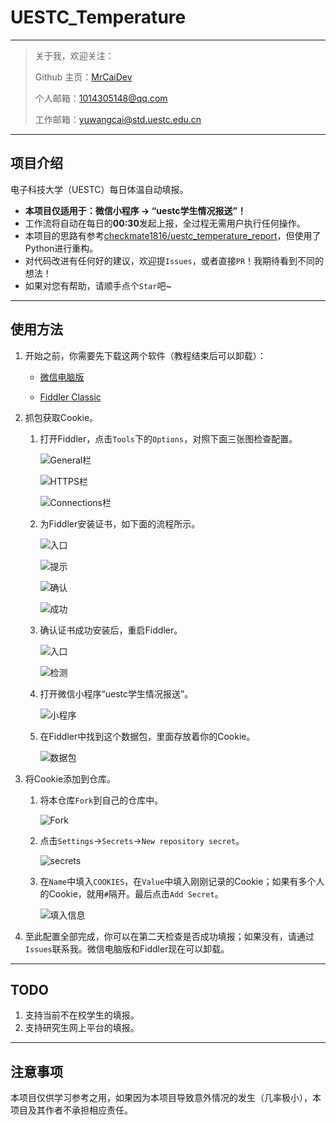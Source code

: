 # UESTC_Temperature

---

> 关于我，欢迎关注：
>
> Github 主页：[MrCaiDev](https://github.com/MrCaiDev)
>
> 个人邮箱：1014305148@qq.com
>
> 工作邮箱：yuwangcai@std.uestc.edu.cn

---

## 项目介绍

电子科技大学（UESTC）每日体温自动填报。

- **本项目仅适用于：微信小程序 ->  “uestc学生情况报送”！**
- 工作流将自动在每日的**00:30**发起上报，全过程无需用户执行任何操作。
- 本项目的思路有参考[checkmate1816/uestc_temperature_report](https://github.com/checkmate1816/uestc_temperature_report)，但使用了Python进行重构。
- 对代码改进有任何好的建议，欢迎提`Issues`，或者直接`PR`！我期待看到不同的想法！
- 如果对您有帮助，请顺手点个`Star`吧~

---

## 使用方法

1. 开始之前，你需要先下载这两个软件（教程结束后可以卸载）：

     - [微信电脑版](https://dldir1.qq.com/weixin/Windows/WeChatSetup.exe)

     - [Fiddler Classic](https://telerik-fiddler.s3.amazonaws.com/fiddler/FiddlerSetup.exe)

2. 抓包获取Cookie。

     1. 打开Fiddler，点击`Tools`下的`Options`，对照下面三张图检查配置。

          ![General栏](https://raw.githubusercontent.com/MrCaiDev/uestc_temperature/master/tutorial_images/1.png)

          ![HTTPS栏](https://raw.githubusercontent.com/MrCaiDev/uestc_temperature/master/tutorial_images/2.png)

          ![Connections栏](https://raw.githubusercontent.com/MrCaiDev/uestc_temperature/master/tutorial_images/3.png)

     2. 为Fiddler安装证书，如下面的流程所示。

          ![入口](https://raw.githubusercontent.com/MrCaiDev/uestc_temperature/master/tutorial_images/4.png)

          ![提示](https://raw.githubusercontent.com/MrCaiDev/uestc_temperature/master/tutorial_images/5.png)

          ![确认](https://raw.githubusercontent.com/MrCaiDev/uestc_temperature/master/tutorial_images/6.png)

          ![成功](https://raw.githubusercontent.com/MrCaiDev/uestc_temperature/master/tutorial_images/7.png)

     3. 确认证书成功安装后，重启Fiddler。

          ![入口](https://raw.githubusercontent.com/MrCaiDev/uestc_temperature/master/tutorial_images/8.png)

          ![检测](https://raw.githubusercontent.com/MrCaiDev/uestc_temperature/master/tutorial_images/9.png)

     4. 打开微信小程序“uestc学生情况报送”。

          ![小程序](https://raw.githubusercontent.com/MrCaiDev/uestc_temperature/master/tutorial_images/10.png)

     5. 在Fiddler中找到这个数据包，里面存放着你的Cookie。

          ![数据包](https://raw.githubusercontent.com/MrCaiDev/uestc_temperature/master/tutorial_images/11.png)

3. 将Cookie添加到仓库。

     1. 将本仓库`Fork`到自己的仓库中。

          ![Fork](https://raw.githubusercontent.com/MrCaiDev/uestc_temperature/master/tutorial_images/14.png)

     2. 点击`Settings`→`Secrets`→`New repository secret`。

          ![secrets](https://raw.githubusercontent.com/MrCaiDev/uestc_temperature/master/tutorial_images/12.png)

     3. 在`Name`中填入`COOKIES`，在`Value`中填入刚刚记录的Cookie；如果有多个人的Cookie，就用`#`隔开。最后点击`Add Secret`。

          ![填入信息](https://raw.githubusercontent.com/MrCaiDev/uestc_temperature/master/tutorial_images/13.png)

4. 至此配置全部完成，你可以在第二天检查是否成功填报；如果没有，请通过`Issues`联系我。微信电脑版和Fiddler现在可以卸载。

---

## TODO

1. 支持当前不在校学生的填报。
2. 支持研究生网上平台的填报。

---

## 注意事项

本项目仅供学习参考之用，如果因为本项目导致意外情况的发生（几率极小），本项目及其作者不承担相应责任。
